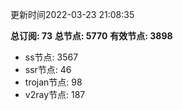 更新时间2022-03-23 21:08:35

**总订阅: 73**
**总节点: 5770**
**有效节点: 3898**
- ss节点: 3567
- ssr节点: 46
- trojan节点: 98
- v2ray节点: 187
